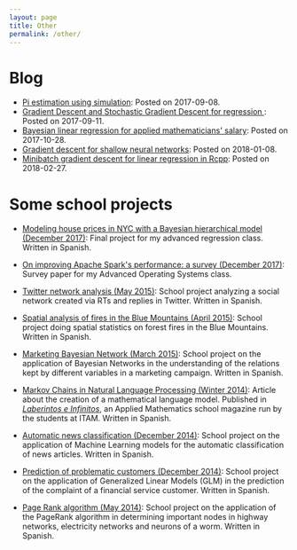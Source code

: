 ```yaml
---
layout: page
title: Other
permalink: /other/
---
```


# Blog

* [Pi estimation using simulation](https://mariobecerra.github.io/rblogging/2017/09/08/pi_estimation.html): Posted on 2017-09-08.
* [Gradient Descent and Stochastic Gradient Descent for regression
](https://mariobecerra.github.io/rblogging/2017/09/11/gd_and_sgd_regression.html): Posted on 2017-09-11.
* [Bayesian linear regression for applied mathematicians' salary](https://mariobecerra.github.io/rblogging/2017/10/28/math_salaries.html): Posted on 2017-10-28.
* [Gradient descent for shallow neural networks](https://mariobecerra.github.io/rblogging/2018/01/08/gd_shallow_ann.html): Posted on 2018-01-08.
* [Minibatch gradient descent for linear regression in Rcpp](https://mariobecerra.github.io/rblogging/2018/02/27/sgd_linear_regression.html): Posted on 2018-02-27.


# Some school projects

* <a href="../files/school_projects/GLM_Becerra_Lopez.pdf">Modeling house prices in NYC with a Bayesian hierarchical model (December 2017)</a>: Final project for my advanced regression class. Written in Spanish.

* <a href="../files/school_projects/spark_survey.pdf">On improving Apache Spark's performance: a survey (December 2017)</a>: Survey paper for my Advanced Operating Systems class.

* <a href="../files/school_projects/MetAnExamen2.pdf">Twitter network analysis (May 2015)</a>: School project analyzing a social network created via RTs and replies in Twitter. Written in Spanish.

* <a href="../files/school_projects/EstadEspacial.pdf">Spatial analysis of fires in the Blue Mountains (April 2015)</a>: School project doing spatial statistics on forest fires in the Blue Mountains. Written in Spanish.

* <a href="../files/school_projects/EstMultExamen1.html">Marketing Bayesian Network (March 2015)</a>: School project on the application of Bayesian Networks in the understanding of the relations kept by different variables in a marketing campaign. Written in Spanish.

* <a href="../files/school_projects/CadenasMarkovNLP.pdf">Markov Chains in Natural Language Processing (Winter 2014)</a>: Article about the creation of a mathematical language model. Published in <a href="http://laberintos.itam.mx/"><i>Laberintos e Infinitos</i></a>, an Applied Mathematics school magazine run by the students at ITAM. Written in Spanish.

* <a href="../files/school_projects/NewsClassification.pdf">Automatic news classification (December 2014)</a>: School project on the application of Machine Learning models for the automatic classification of news articles. Written in Spanish.

* <a href="../files/school_projects/GLM.html">Prediction of problematic customers (December 2014)</a>: School project on the application of Generalized Linear Models (GLM) in the prediction of the complaint of a financial service customer. Written in Spanish.

* <a href="../files/school_projects/PageRank.pdf">Page Rank algorithm (May 2014)</a>: School project on the application of the PageRank algorithm in determining important nodes in highway networks, electricity networks and neurons of a worm. Written in Spanish.



